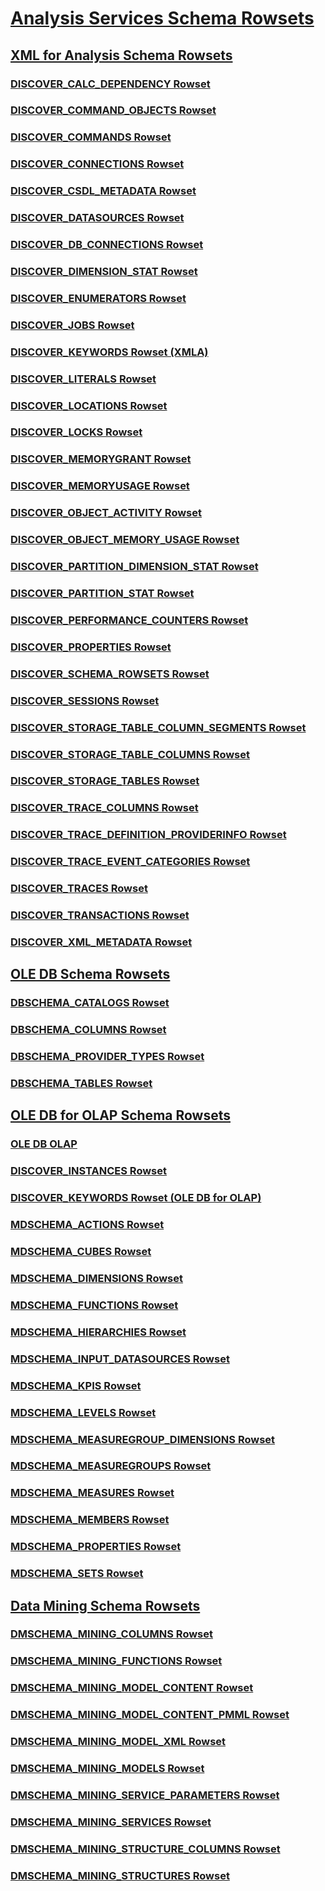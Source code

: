 # [Analysis Services Schema Rowsets](analysis-services-schema-rowsets.md)

## [XML for Analysis Schema Rowsets](xml-for-analysis-schema-rowsets.md)
### [DISCOVER_CALC_DEPENDENCY Rowset](discover-calc-dependency-rowset.md)
### [DISCOVER_COMMAND_OBJECTS Rowset](discover-command-objects-rowset.md)
### [DISCOVER_COMMANDS Rowset](discover-commands-rowset.md)
### [DISCOVER_CONNECTIONS Rowset](discover-connections-rowset.md)
### [DISCOVER_CSDL_METADATA Rowset](discover-csdl-metadata-rowset.md)
### [DISCOVER_DATASOURCES Rowset](discover-datasources-rowset.md)
### [DISCOVER_DB_CONNECTIONS Rowset](discover-db-connections-rowset.md)
### [DISCOVER_DIMENSION_STAT Rowset](discover-dimension-stat-rowset.md)
### [DISCOVER_ENUMERATORS Rowset](discover-enumerators-rowset.md)
### [DISCOVER_JOBS Rowset](discover-jobs-rowset.md)
### [DISCOVER_KEYWORDS Rowset (XMLA)](discover-keywords-rowset-xmla.md)
### [DISCOVER_LITERALS Rowset](discover-literals-rowset.md)
### [DISCOVER_LOCATIONS Rowset](discover-locations-rowset.md)
### [DISCOVER_LOCKS Rowset](discover-locks-rowset.md)
### [DISCOVER_MEMORYGRANT Rowset](discover-memorygrant-rowset.md)
### [DISCOVER_MEMORYUSAGE Rowset](discover-memoryusage-rowset.md)
### [DISCOVER_OBJECT_ACTIVITY Rowset](discover-object-activity-rowset.md)
### [DISCOVER_OBJECT_MEMORY_USAGE Rowset](discover-object-memory-usage-rowset.md)
### [DISCOVER_PARTITION_DIMENSION_STAT Rowset](discover-partition-dimension-stat-rowset.md)
### [DISCOVER_PARTITION_STAT Rowset](discover-partition-stat-rowset.md)
### [DISCOVER_PERFORMANCE_COUNTERS Rowset](discover-performance-counters-rowset.md)
### [DISCOVER_PROPERTIES Rowset](discover-properties-rowset.md)
### [DISCOVER_SCHEMA_ROWSETS Rowset](discover-schema-rowsets-rowset.md)
### [DISCOVER_SESSIONS Rowset](discover-sessions-rowset.md)
### [DISCOVER_STORAGE_TABLE_COLUMN_SEGMENTS Rowset](discover-storage-table-column-segments-rowset.md)
### [DISCOVER_STORAGE_TABLE_COLUMNS Rowset](discover-storage-table-columns-rowset.md)
### [DISCOVER_STORAGE_TABLES Rowset](discover-storage-tables-rowset.md)
### [DISCOVER_TRACE_COLUMNS Rowset](discover-trace-columns-rowset.md)
### [DISCOVER_TRACE_DEFINITION_PROVIDERINFO Rowset](discover-trace-definition-providerinfo-rowset.md)
### [DISCOVER_TRACE_EVENT_CATEGORIES Rowset](discover-trace-event-categories-rowset.md)
### [DISCOVER_TRACES Rowset](discover-traces-rowset.md)
### [DISCOVER_TRANSACTIONS Rowset](discover-transactions-rowset.md)
### [DISCOVER_XML_METADATA Rowset](discover-xml-metadata-rowset.md)

## [OLE DB Schema Rowsets](ole-db-schema-rowsets.md)
### [DBSCHEMA_CATALOGS Rowset](dbschema-catalogs-rowset.md)
### [DBSCHEMA_COLUMNS Rowset](dbschema-columns-rowset.md)
### [DBSCHEMA_PROVIDER_TYPES Rowset](dbschema-provider-types-rowset.md)
### [DBSCHEMA_TABLES Rowset](dbschema-tables-rowset.md)

## [OLE DB for OLAP Schema Rowsets](ole-db-for-olap-schema-rowsets.md)
### [OLE DB OLAP](ole-db-olap/discover-instances-rowset.md)
### [DISCOVER_INSTANCES Rowset](discover-instances-rowset.md)
### [DISCOVER_KEYWORDS Rowset (OLE DB for OLAP)](discover-keywords-rowset-ole-db-for-olap.md)
### [MDSCHEMA_ACTIONS Rowset](mdschema-actions-rowset.md)
### [MDSCHEMA_CUBES Rowset](mdschema-cubes-rowset.md)
### [MDSCHEMA_DIMENSIONS Rowset](mdschema-dimensions-rowset.md)
### [MDSCHEMA_FUNCTIONS Rowset](mdschema-functions-rowset.md)
### [MDSCHEMA_HIERARCHIES Rowset](mdschema-hierarchies-rowset.md)
### [MDSCHEMA_INPUT_DATASOURCES Rowset](mdschema-input-datasources-rowset.md)
### [MDSCHEMA_KPIS Rowset](mdschema-kpis-rowset.md)
### [MDSCHEMA_LEVELS Rowset](mdschema-levels-rowset.md)
### [MDSCHEMA_MEASUREGROUP_DIMENSIONS Rowset](mdschema-measuregroup-dimensions-rowset.md)
### [MDSCHEMA_MEASUREGROUPS Rowset](mdschema-measuregroups-rowset.md)
### [MDSCHEMA_MEASURES Rowset](mdschema-measures-rowset.md)
### [MDSCHEMA_MEMBERS Rowset](mdschema-members-rowset.md)
### [MDSCHEMA_PROPERTIES Rowset](mdschema-properties-rowset.md)
### [MDSCHEMA_SETS Rowset](mdschema-sets-rowset.md)

## [Data Mining Schema Rowsets](data-mining-schema-rowsets.md)
### [DMSCHEMA_MINING_COLUMNS Rowset](dmschema-mining-columns-rowset.md)
### [DMSCHEMA_MINING_FUNCTIONS Rowset](dmschema-mining-functions-rowset.md)
### [DMSCHEMA_MINING_MODEL_CONTENT Rowset](dmschema-mining-model-content-rowset.md)
### [DMSCHEMA_MINING_MODEL_CONTENT_PMML Rowset](dmschema-mining-model-content-pmml-rowset.md)
### [DMSCHEMA_MINING_MODEL_XML Rowset](dmschema-mining-model-xml-rowset.md)
### [DMSCHEMA_MINING_MODELS Rowset](dmschema-mining-models-rowset.md)
### [DMSCHEMA_MINING_SERVICE_PARAMETERS Rowset](dmschema-mining-service-parameters-rowset.md)
### [DMSCHEMA_MINING_SERVICES Rowset](dmschema-mining-services-rowset.md)
### [DMSCHEMA_MINING_STRUCTURE_COLUMNS Rowset](dmschema-mining-structure-columns-rowset.md)
### [DMSCHEMA_MINING_STRUCTURES Rowset](dmschema-mining-structures-rowset.md)
